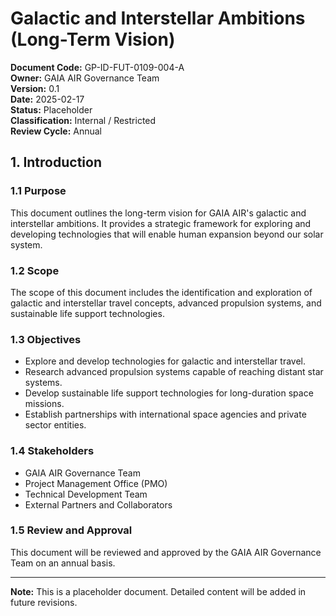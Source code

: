 # Galactic and Interstellar Ambitions (Long-Term Vision)

**Document Code:** GP-ID-FUT-0109-004-A  
**Owner:** GAIA AIR Governance Team  
**Version:** 0.1  
**Date:** 2025-02-17  
**Status:** Placeholder  
**Classification:** Internal / Restricted  
**Review Cycle:** Annual  

## 1. Introduction

### 1.1 Purpose
This document outlines the long-term vision for GAIA AIR's galactic and interstellar ambitions. It provides a strategic framework for exploring and developing technologies that will enable human expansion beyond our solar system.

### 1.2 Scope
The scope of this document includes the identification and exploration of galactic and interstellar travel concepts, advanced propulsion systems, and sustainable life support technologies.

### 1.3 Objectives
- Explore and develop technologies for galactic and interstellar travel.
- Research advanced propulsion systems capable of reaching distant star systems.
- Develop sustainable life support technologies for long-duration space missions.
- Establish partnerships with international space agencies and private sector entities.

### 1.4 Stakeholders
- GAIA AIR Governance Team
- Project Management Office (PMO)
- Technical Development Team
- External Partners and Collaborators

### 1.5 Review and Approval
This document will be reviewed and approved by the GAIA AIR Governance Team on an annual basis.

---

**Note:** This is a placeholder document. Detailed content will be added in future revisions.
